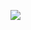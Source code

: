 ![](https://github.com/rosannagamal/CS4810-Milestone3/assets/101247652/afdebd55-1ce0-4026-a55d-e38374c4b47c)
